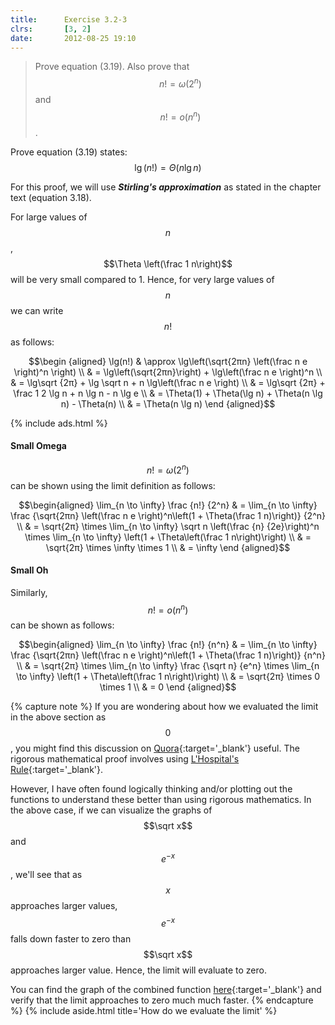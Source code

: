 ```yaml
---
title:      Exercise 3.2-3
clrs:       [3, 2]
date:       2012-08-25 19:10
---
```


> Prove equation (3.19). Also prove that $$n! = \omega(2^n)$$ and $$n! = o(n^n)$$.

Prove equation (3.19) states: $$\lg(n!) = \Theta(n \lg n)$$

For this proof, we will use ***Stirling's approximation*** as stated in the chapter text (equation 3.18).

For large values of $$n$$, $$\Theta \left(\frac 1 n\right)$$ will be very small compared to 1. Hence, for very large values of $$n$$ we can write $$n!$$ as follows:

$$\begin {aligned}
\lg(n!) & \approx \lg\left(\sqrt{2πn} \left(\frac n e \right)^n \right) \\
        & = \lg\left(\sqrt{2πn}\right) + \lg\left(\frac n e \right)^n \\
        & = \lg\sqrt {2π} + \lg \sqrt n + n \lg\left(\frac n e \right) \\
        & = \lg\sqrt {2π} + \frac 1 2 \lg n + n \lg n - n \lg e \\
        & = \Theta(1) + \Theta(\lg n) + \Theta(n \lg n) - \Theta(n) \\
        & = \Theta(n \lg n)
\end {aligned}$$

{% include ads.html %}

#### Small Omega

$$n! = \omega(2^n)$$ can be shown using the limit definition as follows:

$$\begin{aligned}
\lim_{n \to \infty} \frac {n!} {2^n} & = \lim_{n \to \infty} \frac {\sqrt{2πn} \left(\frac n e \right)^n\left(1 + \Theta(\frac 1 n)\right)} {2^n} \\
& = \sqrt{2π} \times \lim_{n \to \infty} \sqrt n \left(\frac {n} {2e}\right)^n \times \lim_{n \to \infty} \left(1 + \Theta\left(\frac 1 n\right)\right) \\
& = \sqrt{2π} \times \infty \times 1 \\
& = \infty
\end {aligned}$$

#### Small Oh

Similarly, $$n! = o(n^n)$$ can be shown as follows:

$$\begin{aligned}
\lim_{n \to \infty} \frac {n!} {n^n} & = \lim_{n \to \infty} \frac {\sqrt{2πn} \left(\frac n e \right)^n\left(1 + \Theta(\frac 1 n)\right)} {n^n} \\
& = \sqrt{2π} \times \lim_{n \to \infty} \frac {\sqrt n} {e^n} \times \lim_{n \to \infty} \left(1 + \Theta\left(\frac 1 n\right)\right) \\
& = \sqrt{2π} \times 0 \times 1 \\
& = 0
\end {aligned}$$

{% capture note %}
If you are wondering about how we evaluated the limit in the above section as $$0$$, you might find this discussion on [Quora](https://www.quora.com/How-do-I-find-lim_-x-to-infty-e-x-sqrt-x){:target='_blank'} useful. The rigorous mathematical proof involves using [L'Hospital's Rule](https://en.wikipedia.org/wiki/L%27H%C3%B4pital%27s_rule){:target='_blank'}.

However, I have often found logically thinking and/or plotting out the functions to understand these better than using rigorous mathematics. In the above case, if we can visualize the graphs of $$\sqrt x$$ and $$e^{-x}$$, we'll see that as $$x$$ approaches larger values, $$e^{-x}$$ falls down faster to zero than $$\sqrt x$$ approaches larger value. Hence, the limit will evaluate to zero.

You can find the graph of the combined function [here](https://www.desmos.com/calculator/vcfuokwxqi){:target='_blank'} and verify that the limit approaches to zero much much faster.
{% endcapture %}
{% include aside.html title='How do we evaluate the limit' %}
